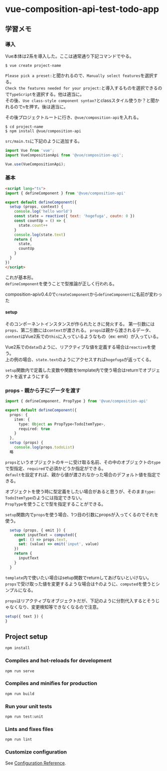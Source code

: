 # vue-composition-api-test-todo-app

## 学習メモ

### 導入
Vue本体は2系を導入した。ここは通常通り下記コマンドでやる。
```shell
$ vue create project-name
```

`Please pick a preset:`と聞かれるので、`Manually select features`を選択する。  
`Check the features needed for your project:`と導入するものを選択できるので`TypeScript`を選択する。他は適当に。  
その後、`Use class-style component syntax?`とclassスタイル使うか？と聞かれるので`n`を押す。後は適当に。

その後プロジェクトルートに行き、`@vue/composition-api`を入れる。
```shell
$ cd project-name
$ npm install @vue/composition-api
```

`src/main.ts`に下記のように追加する。
```typescript
import Vue from 'vue';
import VueCompositionApi from '@vue/composition-api';

Vue.use(VueCompositionApi);
```

### 基本
```html
<script lang="ts">
import { defineComponent } from '@vue/composition-api'

export default defineComponent({
  setup (props, context) {
    console.log('hello world')
    const state = reactive({ text: 'hogefuga', coutn: 0 })
    const countUp = () => {
      state.count++
    }
    console.log(state.text)
    return {
      state,
      countUp
    }
  }
})
</script>
```
これが基本形。  
`defineComponent`を使うことで型推論が正しく行われる。

composition-apiv0.4.0で`createComponent`から`defineComponent`に名前が変わった

#### setup
そのコンポーネントインスタンスが作られたときに発火する。
第一引数には`props`、第二引数には`context`が渡される。
`props`は親から渡されるデータ、`context`はVue2系での`this`に入っているようなもの（ex: emit）が入っている。

Vue2系での`data`のように、リアクティブな値を定義する場合は`reactive`を使う。  
上の例の場合、`state.text`のようにアクセスすれば`hogefuga`が返ってくる。

`setup`関数内で定義した変数や関数をtemplate内で使う場合はreturnでオブジェクトを返すようにする

### props - 親から子にデータを渡す
```typescript
import { defineComponent, PropType } from '@vue/composition-api'

export default defineComponent({
  props: {
    item: {
      type: Object as PropType<TodoItemType>,
      required: true
    }
  },
  setup (props) {
    console.log(props.todoList)
  略
```
`props`というオブジェクトのキーに受け取る名前、その中のオブジェクトの`type`で型指定、`required`で必須かどうか指定ができる。  
`default`を設定すれば、親から値が渡されなかった場合のデフォルト値を指定できる。

オブジェクトを使う時に型定義をしたい場合があると思うが、そのまま`type: TodoItemType`のようには指定できない。  
`PropType`を使うことで型を指定することができる。

`setup`関数内で`props`を使う場合、1つ目の引数にpropsが入ってくるのでそれを使う。

```typescript
  setup (props, { emit }) {
    const inputText = computed({
      get: () => props.text,
      set: (value) => emit('input', value)
    })
    return {
      inputText
    }
  }
```
`template`内で使いたい場合はsetup関数でreturnしてあげないといけない。  
`props`で受け取った値を変更するような場合は↑のように、`computed`を使うとシンプルになる。

`props`はリアクティブなオブジェクトだが、下記のように分割代入するとそうじゃなくなり、変更検知等できなくなるので注意。
```typescript
setup({ text }) {
}
```


## Project setup
```
npm install
```

### Compiles and hot-reloads for development
```
npm run serve
```

### Compiles and minifies for production
```
npm run build
```

### Run your unit tests
```
npm run test:unit
```

### Lints and fixes files
```
npm run lint
```

### Customize configuration
See [Configuration Reference](https://cli.vuejs.org/config/).
